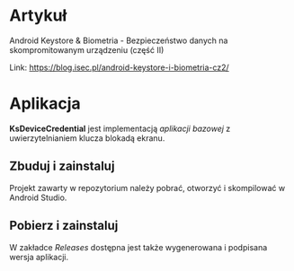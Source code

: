 # Artykuł
Android Keystore & Biometria - Bezpieczeństwo danych na skompromitowanym urządzeniu (część II)

Link: https://blog.isec.pl/android-keystore-i-biometria-cz2/

# Aplikacja
**KsDeviceCredential** jest implementacją *aplikacji bazowej* z uwierzytelnianiem klucza blokadą ekranu.

## Zbuduj i zainstaluj
Projekt zawarty w repozytorium należy pobrać, otworzyć i skompilować w Android Studio.

## Pobierz i zainstaluj
W zakładce *Releases* dostępna jest także wygenerowana i podpisana wersja aplikacji.
